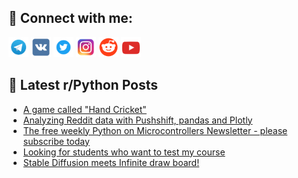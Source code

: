 ## 🔎 Connect with me:
[<img src="https://github.com/bullbesh/bullbesh/blob/main/images/Telegram.png" width="32" height="32" />](https://t.me/bullbesh)
[<img src="https://github.com/bullbesh/bullbesh/blob/main/images/VK.png" width="32" height="32" />](https://vk.com/bullbesh)
[<img src="https://github.com/bullbesh/bullbesh/blob/main/images/Twitter.png" width="32" height="32" />](https://twitter.com/bullbesh1)
[<img src="https://github.com/bullbesh/bullbesh/blob/main/images/Instagram.png" width="32" height="32" />](https://www.instagram.com/bullbesh)
[<img src="https://github.com/bullbesh/bullbesh/blob/main/images/Reddit.png" width="32" height="32" />](https://www.reddit.com/user/bullbesh)
[<img src="https://github.com/bullbesh/bullbesh/blob/main/images/YouTube.png" width="32" height="32" />](https://www.youtube.com/channel/UCtfjRs6uzgq5mfm8S06WTcg)

## 📕 Latest r/Python Posts
<!-- BLOG-POST-LIST:START -->
- [A game called &quot;Hand Cricket&quot;](https://www.reddit.com/r/Python/comments/y0hbxf/a_game_called_hand_cricket/)
- [Analyzing Reddit data with Pushshift, pandas and Plotly](https://www.reddit.com/r/Python/comments/y0g1dv/analyzing_reddit_data_with_pushshift_pandas_and/)
- [The free weekly Python on Microcontrollers Newsletter - please subscribe today](https://www.reddit.com/r/Python/comments/y0fgvw/the_free_weekly_python_on_microcontrollers/)
- [Looking for students who want to test my course](https://www.reddit.com/r/Python/comments/y0f2hl/looking_for_students_who_want_to_test_my_course/)
- [Stable Diffusion meets Infinite draw board!](https://www.reddit.com/r/Python/comments/y0es0d/stable_diffusion_meets_infinite_draw_board/)
<!-- BLOG-POST-LIST:END -->
